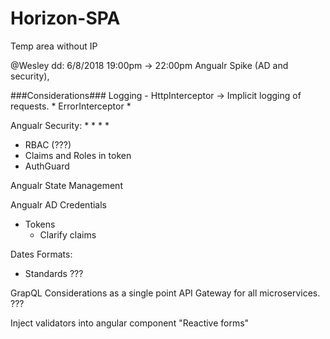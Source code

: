 # Horizon-SPA
Temp area without IP 


@Wesley 
dd: 6/8/2018 19:00pm -> 22:00pm Angualr Spike (AD and security),


###Considerations###
Logging - HttpInterceptor -> Implicit logging of requests. * ErrorInterceptor *

Angualr Security: 
  * 
  * 
  * 
  * 
  * RBAC (???) 
  * Claims and Roles in token 
  * AuthGuard

Angualr State Management

Angualr AD Credentials 
  * Tokens 
    * Clarify claims

Dates Formats: 
  * Standards ???

GrapQL Considerations as a single point API Gateway for all microservices. ???

Inject validators into angular component "Reactive forms"

